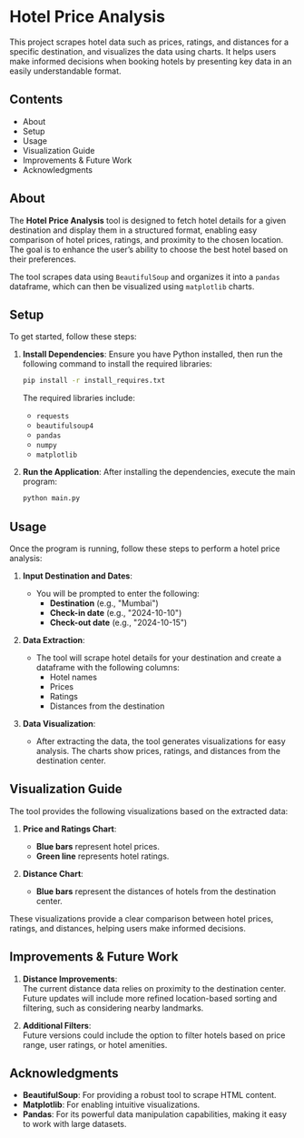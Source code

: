 # Hotel Price Analysis

This project scrapes hotel data such as prices, ratings, and distances for a specific destination, and visualizes the data using charts. It helps users make informed decisions when booking hotels by presenting key data in an easily understandable format.

## Contents
- About
- Setup
- Usage
- Visualization Guide
- Improvements & Future Work
- Acknowledgments

## About

The **Hotel Price Analysis** tool is designed to fetch hotel details for a given destination and display them in a structured format, enabling easy comparison of hotel prices, ratings, and proximity to the chosen location. The goal is to enhance the user’s ability to choose the best hotel based on their preferences.

The tool scrapes data using `BeautifulSoup` and organizes it into a `pandas` dataframe, which can then be visualized using `matplotlib` charts.

## Setup

To get started, follow these steps:

1. **Install Dependencies**: Ensure you have Python installed, then run the following command to install the required libraries:

    ```bash
    pip install -r install_requires.txt
    ```

   The required libraries include:
   - `requests`
   - `beautifulsoup4`
   - `pandas`
   - `numpy`
   - `matplotlib`

2. **Run the Application**: After installing the dependencies, execute the main program:

    ```bash
    python main.py
    ```

## Usage

Once the program is running, follow these steps to perform a hotel price analysis:

1. **Input Destination and Dates**:
    - You will be prompted to enter the following:
      - **Destination** (e.g., "Mumbai")
      - **Check-in date** (e.g., "2024-10-10")
      - **Check-out date** (e.g., "2024-10-15")

2. **Data Extraction**:
    - The tool will scrape hotel details for your destination and create a dataframe with the following columns:
      - Hotel names
      - Prices
      - Ratings
      - Distances from the destination

3. **Data Visualization**:
    - After extracting the data, the tool generates visualizations for easy analysis. The charts show prices, ratings, and distances from the destination center.

## Visualization Guide

The tool provides the following visualizations based on the extracted data:

1. **Price and Ratings Chart**:
    - **Blue bars** represent hotel prices.
    - **Green line** represents hotel ratings.

2. **Distance Chart**:
    - **Blue bars** represent the distances of hotels from the destination center.

These visualizations provide a clear comparison between hotel prices, ratings, and distances, helping users make informed decisions.

## Improvements & Future Work

1. **Distance Improvements**:  
   The current distance data relies on proximity to the destination center. Future updates will include more refined location-based sorting and filtering, such as considering nearby landmarks.

2. **Additional Filters**:  
   Future versions could include the option to filter hotels based on price range, user ratings, or hotel amenities.

## Acknowledgments

- **BeautifulSoup**: For providing a robust tool to scrape HTML content.
- **Matplotlib**: For enabling intuitive visualizations.
- **Pandas**: For its powerful data manipulation capabilities, making it easy to work with large datasets.

